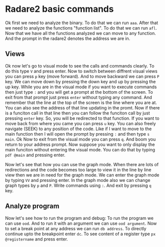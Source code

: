 # Radare2 basic commands

Ok first we need to analyze the binary. To do that we can run `aaa`.
After that we need to analyze the functions "function list". To do that we can run `afl`.
Now that we have all the functions analyzed we can move to any function.
And the prompt in the radare2 denotes the address we are in.

## Views

Ok now let's go to visual mode to see the calls and commands clearly. To do this type `V` and press enter.
Now to switch between diffrent visual views you can press `p` key (move forward). And to move backward we can press `P` key.
We can move down by pressing the down key and up by pressing the up key.
While you are in the visual mode if you want to execute commands then just type `:` and you will get a prompt at the bottom of the screen. To exit from that prompt just press `enter` without typing any command.
And remember that the line at the top of the screen is the line where you are at. You can also see the address of that line updating in the promt.
Now if there is a funciton call in that line then you can follow the funciton call by just pressing `enter` key.
So, you will be redirected to that function. If you want to move back from where you came you can press `u` key.
You can also freely navigate (SEEK) to any position of the code. Like if I want to move to the main function then I will open the prompt by pressing `:` and then type `s main`.
Ok Now to exit from the visual mode you can press `q`. And boom you return to your address prompt.
Now suppose you want to only display the main funciton without entering the visual mode. You can do that by typing `pdf @main` and pressing enter.

Now let's see that how you can use the graph mode. When there are lots of redirections and the code becomes too large to view it in the line by line view then we are in need for the graph mode.
We can enter the graph mode by typing `VV` and pressing enter.
In the graph mode also we can change graph types by `p` and `P`.
Write commands using `:`.
And exit by pressing `q` key.

## Analyze program

Now let's see how to run the program and debug:
To run the program we can use `ood`. And to run it with an argument we can use `ood argument`.
Now to set a break point at any address we can run `db address`.
To directly continue upto the breakpoint enter `dc`.
To see content of a register type `px @registername` and press enter.
